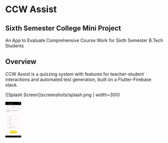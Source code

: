 # CCW Assist
## Sixth Semester College Mini Project
An App to Evaluate Comprehensive Course Work for Sixth Semester B.Tech Students

## Overview
CCW Assist is a quizzing system with features for teacher-student interactions and automated test generation, built on a Flutter-Firebase stack.

![Splash Screen](screenshots/splash.png | width=300)

<img src="https://github.com/abeljoby/ccw-assist/blob/d985495a043ff6896ec6ecd9c707bc7f4f5f6341/screenshots/addquestion.png" width="10%" height="10%">

